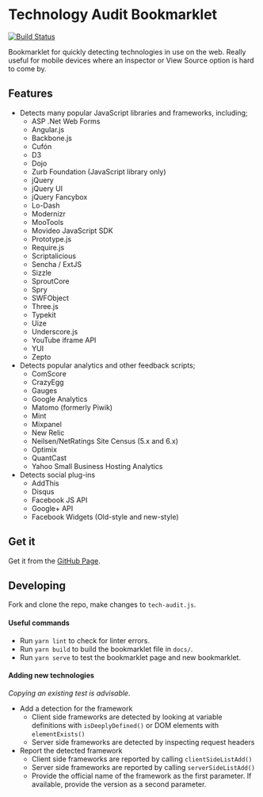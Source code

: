 # Technology Audit Bookmarklet

[![Build Status](https://travis-ci.org/ticky/tech-audit-bookmarklet.svg?branch=master)](https://travis-ci.org/ticky/tech-audit-bookmarklet)

Bookmarklet for quickly detecting technologies in use on the web. Really useful for mobile devices where an inspector or View Source option is hard to come by.

## Features

* Detects many popular JavaScript libraries and frameworks, including;
  * ASP .Net Web Forms
  * Angular.js
  * Backbone.js
  * Cufón
  * D3
  * Dojo
  * Zurb Foundation (JavaScript library only)
  * jQuery
  * jQuery UI
  * jQuery Fancybox
  * Lo-Dash
  * Modernizr
  * MooTools
  * Movideo JavaScript SDK
  * Prototype.js
  * Require.js
  * Scriptalicious
  * Sencha / ExtJS
  * Sizzle
  * SproutCore
  * Spry
  * SWFObject
  * Three.js
  * Typekit
  * Uize
  * Underscore.js
  * YouTube iframe API
  * YUI
  * Zepto
* Detects popular analytics and other feedback scripts;
  * ComScore
  * CrazyEgg
  * Gauges
  * Google Analytics
  * Matomo (formerly Piwik)
  * Mint
  * Mixpanel
  * New Relic
  * Neilsen/NetRatings Site Census (5.x and 6.x)
  * Optimix
  * QuantCast
  * Yahoo Small Business Hosting Analytics
* Detects social plug-ins
  * AddThis
  * Disqus
  * Facebook JS API
  * Google+ API
  * Facebook Widgets (Old-style and new-style)

## Get it

Get it from the [GitHub Page](http://ticky.github.io/tech-audit-bookmarklet).

## Developing

Fork and clone the repo, make changes to `tech-audit.js`.

#### Useful commands

* Run `yarn lint` to check for linter errors.
* Run `yarn build` to build the bookmarklet file in `docs/`.
* Run `yarn serve` to test the bookmarklet page and new bookmarklet.

#### Adding new technologies

_Copying an existing test is advisable._

* Add a detection for the framework
  - Client side frameworks are detected by looking at variable definitions
    with `isDeeplyDefined()` or DOM elements with `elementExists()`
  - Server side frameworks are detected by inspecting request headers
* Report the detected framework
  - Client side frameworks are reported by calling `clientSideListAdd()`
  - Server side frameworks are reported by calling `serverSideListAdd()`
  - Provide the official name of the framework as the first parameter.
    If available, provide the version as a second parameter.
